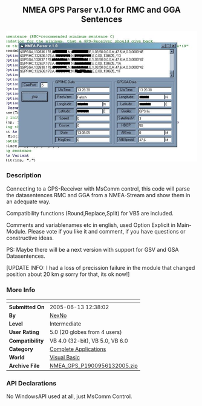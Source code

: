 ﻿<div align="center">

## NMEA GPS Parser v\.1\.0 for RMC and GGA Sentences

<img src="PIC200561395032366.JPG">
</div>

### Description

Connecting to a GPS-Receiver with MsComm control, this code will parse the datasentences RMC and GGA from a NMEA-Stream and show them in an adequate way.

Compatibility functions (Round,Replace,Split) for VB5 are included.

Comments and variablenames etc in english, used Option Explicit in Main-Module. Please vote if you like it and comment, if you have questions or constructive ideas.

PS: Maybe there will be a next version with support for GSV and GSA Datasentences.

[UPDATE INFO: I had a loss of precission failure in the module that changed position about 20 km *g* sorry for that, its ok now!]
 
### More Info
 


<span>             |<span>
---                |---
**Submitted On**   |2005-06-13 12:38:02
**By**             |[NexNo](https://github.com/Planet-Source-Code/PSCIndex/blob/master/ByAuthor/nexno.md)
**Level**          |Intermediate
**User Rating**    |5.0 (20 globes from 4 users)
**Compatibility**  |VB 4\.0 \(32\-bit\), VB 5\.0, VB 6\.0
**Category**       |[Complete Applications](https://github.com/Planet-Source-Code/PSCIndex/blob/master/ByCategory/complete-applications__1-27.md)
**World**          |[Visual Basic](https://github.com/Planet-Source-Code/PSCIndex/blob/master/ByWorld/visual-basic.md)
**Archive File**   |[NMEA\_GPS\_P1900956132005\.zip](https://github.com/Planet-Source-Code/nexno-nmea-gps-parser-v-1-0-for-rmc-and-gga-sentences__1-61103/archive/master.zip)

### API Declarations

No WindowsAPI used at all, just MsComm Control.






